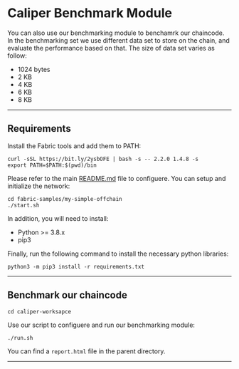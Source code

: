 # Caliper Benchmark Module

You can also use our benchmarking module to benchamrk our chaincode.<br>
In the benchmarking set we use different data set to store on the chain, and evaluate the performance based on that.
The size of data set varies as follow:<br>

- 1024 bytes
- 2 KB
- 4 KB
- 6 KB
- 8 KB

---

## Requirements

Install the Fabric tools and add them to PATH:<br/>

```shell
curl -sSL https://bit.ly/2ysbOFE | bash -s -- 2.2.0 1.4.8 -s
export PATH=$PATH:$(pwd)/bin
```

Please refer to the main [README.md]("../README.md") file to configuere. You can setup and initialize the network:<br/>

```shell
cd fabric-samples/my-simple-offchain
./start.sh
```

In addition, you will need to install:<br>

- Python >= 3.8.x
- pip3

Finally, run the following command to install the necessary python libraries:

```shell
python3 -m pip3 install -r requirements.txt
```

---

## Benchmark our chaincode

```shell
cd caliper-worksapce
```

Use our script to configuere and run our benchmarking module:<br/>

```shell
./run.sh
```

You can find a `report.html` file in the parent directory.

---
